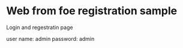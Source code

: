# Web from foe registration sample
 
Login and regestratin page


user name:  admin
password: admin
